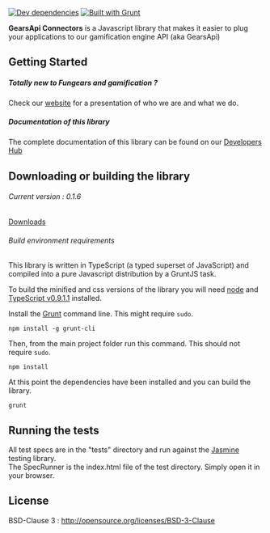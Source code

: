 [![Dev dependencies](https://david-dm.org/Fungears/GearsApiConnectors-JS.png)](https://david-dm.org/) [![Built with Grunt](https://cdn.gruntjs.com/builtwith.png)](http://gruntjs.com/)

**GearsApi Connectors** is a Javascript library that makes it easier to plug your applications to our gamification engine API (aka GearsApi)

## Getting Started
##### Totally new to Fungears and gamification ?  
Check our [website](http://fungears.com/) for a presentation of who we are and what we do.

##### Documentation of this library
The complete documentation of this library can be found on our [Developers Hub](http://devhub.fungears.com)

## Downloading or building the library

###### Current version : 0.1.6

[Downloads](dist/)

###### Build environment requirements

This library is written in TypeScript (a typed superset of JavaScript) and compiled into a pure Javascript distribution by a GruntJS task.

To build the minified and css versions of the library you will need [node](http://nodejs.org) and [TypeScript v0.9.1.1](http://www.typescriptlang.org/) installed.

Install the [Grunt](http://gruntjs.com/) command line. This might require `sudo`.

```shell
npm install -g grunt-cli
```

Then, from the main project folder run this command. This should not require `sudo`.

```shell
npm install
```

At this point the dependencies have been installed and you can build the library.

```shell
grunt
```


## Running the tests

All test specs are in the "tests" directory and run against the [Jasmine](https://jasmine.github.io/) testing library.  
The SpecRunner is the index.html file of the test directory. Simply open it in your browser.

## License

BSD-Clause 3 : http://opensource.org/licenses/BSD-3-Clause
